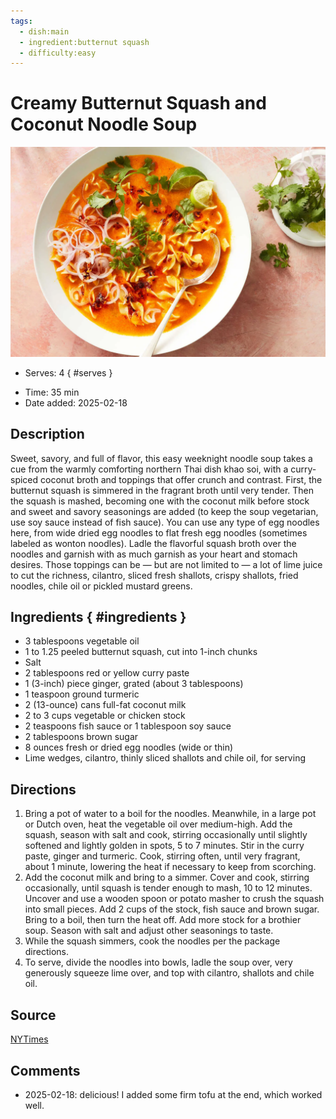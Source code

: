```yaml
---
tags:
  - dish:main
  - ingredient:butternut squash
  - difficulty:easy
---
```

<!-- Tags can have colon, but no space around it -->

# Creamy Butternut Squash and Coconut Noodle Soup

![Recipe picture](../images/CR-squash-coconut-lime-noodle-soup-vfkc-threeByTwoMediumAt2X.webp)

<!-- Serves has to be a single number, no dashes, but text is allowed after the
number (e.g., 24 cookies) -->
- Serves: 4
{ #serves }
<!-- Time is not parsed, so anything can be input here, and additional
values can be added (e.g., "active time", "cooking time", etc) -->
- Time: 35 min
- Date added: 2025-02-18

## Description
Sweet, savory, and full of flavor, this easy weeknight noodle soup takes a cue from the warmly comforting northern Thai dish khao soi, with a curry-spiced coconut broth and toppings that offer crunch and contrast. First, the butternut squash is simmered in the fragrant broth until very tender. Then the squash is mashed, becoming one with the coconut milk before stock and sweet and savory seasonings are added (to keep the soup vegetarian, use soy sauce instead of fish sauce). You can use any type of egg noodles here, from wide dried egg noodles to flat fresh egg noodles (sometimes labeled as wonton noodles). Ladle the flavorful squash broth over the noodles and garnish with as much garnish as your heart and stomach desires. Those toppings can be — but are not limited to — a lot of lime juice to cut the richness, cilantro, sliced fresh shallots, crispy shallots, fried noodles, chile oil or pickled mustard greens.

## Ingredients { #ingredients }

<!-- Decimals are allowed, fractions are not. For ranges, use only a single dash
and no spaces between the numbers. -->
- 3 tablespoons vegetable oil
- 1 to 1.25 peeled butternut squash, cut into 1-inch chunks
- Salt 
- 2 tablespoons red or yellow curry paste
- 1 (3-inch) piece ginger, grated (about 3 tablespoons)
- 1 teaspoon ground turmeric
- 2 (13-ounce) cans full-fat coconut milk
- 2 to 3 cups vegetable or chicken stock
- 2 teaspoons fish sauce or 1 tablespoon soy sauce
- 2 tablespoons brown sugar
- 8 ounces fresh or dried egg noodles (wide or thin)
- Lime wedges, cilantro, thinly sliced shallots and chile oil, for serving
## Directions

<!-- If you have a direction that refers to a number of some ingredient, wrap
the number in asterisks and add `{.ingredient-num}` afterwards. For example,
write `Add 2 Tbsp oil to pan` as `Add *2*{.ingredient-num} to pan`. This allows
us to properly change the number when changing the serves value. -->

1. Bring a pot of water to a boil for the noodles. Meanwhile, in a large pot or Dutch oven, heat the vegetable oil over medium-high. Add the squash, season with salt and cook, stirring occasionally until slightly softened and lightly golden in spots, 5 to 7 minutes. Stir in the curry paste, ginger and turmeric. Cook, stirring often, until very fragrant, about 1 minute, lowering the heat if necessary to keep from scorching.
2. Add the coconut milk and bring to a simmer. Cover and cook, stirring occasionally, until squash is tender enough to mash, 10 to 12 minutes. Uncover and use a wooden spoon or potato masher to crush the squash into small pieces. Add 2 cups of the stock, fish sauce and brown sugar. Bring to a boil, then turn the heat off. Add more stock for a brothier soup. Season with salt and adjust other seasonings to taste.
3. While the squash simmers, cook the noodles per the package directions.
4. To serve, divide the noodles into bowls, ladle the soup over, very generously squeeze lime over, and top with cilantro, shallots and chile oil.

## Source

[NYTimes](https://cooking.nytimes.com/recipes/1026109-creamy-butternut-squash-and-coconut-noodle-soup)

## Comments

- 2025-02-18: delicious! I added some firm tofu at the end, which worked well.
